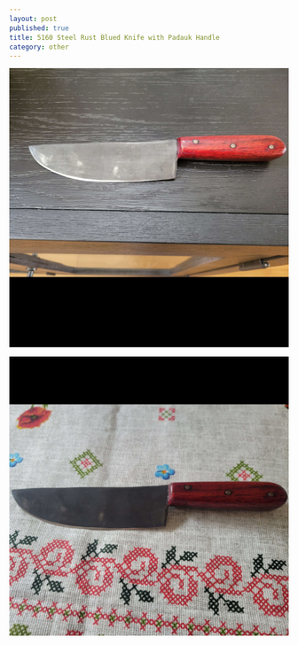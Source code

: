 ```yaml
---
layout: post
published: true
title: 5160 Steel Rust Blued Knife with Padauk Handle
category: other
---
```

![5160_rust_blue_padauk.jpg](/images/jewelry/other/5160_rust_blue_padauk.jpg)
<!--more-->
![5160_rust_blue_padauk-1.jpg](/images/jewelry/other/5160_rust_blue_padauk-1.jpg)